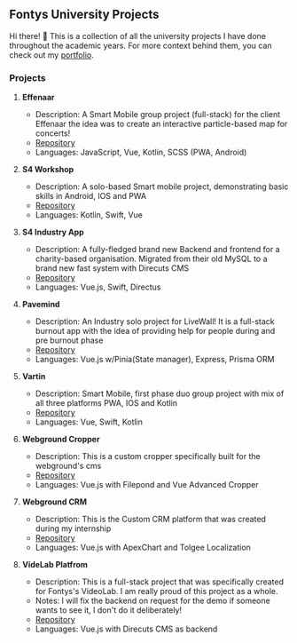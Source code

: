 ## Fontys University Projects

Hi there! 👋 This is a collection of all the university projects I have done throughout the academic years. For more context behind them, you can check out my [portfolio](https://martin-iliev.com).

### Projects

1. **Effenaar**
   - Description: A Smart Mobile group project (full-stack) for the client Effenaar the idea was to create an interactive particle-based map for concerts!
   - [Repository](https://github.com/fontys-university-projects/effenaar)
   - Languages: JavaScript, Vue, Kotlin, SCSS (PWA, Android) 

2. **S4 Workshop**
   - Description: A solo-based Smart mobile project, demonstrating basic skills in Android, IOS and PWA
   - [Repository](https://github.com/fontys-university-projects/s4-workshop)
   - Languages: Kotlin, Swift, Vue

3. **S4 Industry App**
   - Description: A fully-fledged brand new Backend and frontend for a charity-based organisation. Migrated from their old MySQL to a brand new fast system with Direcuts CMS
   - [Repository](https://github.com/fontys-university-projects/s4-industry-app)
   - Languages: Vue.js, Swift, Directus

4. **Pavemind**
   - Description: An Industry solo project for LiveWall! It is a full-stack burnout app with the idea of providing help for people during and pre burnout phase
   - [Repository](https://github.com/fontys-university-projects/pavemind)
   - Languages: Vue.js w/Pinia(State manager), Express, Prisma ORM

5. **Vartin**
   - Description: Smart Mobile, first phase duo group project with mix of all three platforms PWA, IOS and Kotlin
   - [Repository](https://github.com/fontys-university-projects/vartin)
   - Languages: Vue, Swift, Kotlin
6. **Webground Cropper**
   - Description: This is a custom cropper specifically built for the webground's cms
   - [Repository](https://github.com/fontys-university-projects/webground-cropper)
   - Languages: Vue.js with Filepond and Vue Advanced Cropper
6. **Webground CRM**
   - Description: This is the Custom CRM platform that was created during my internship
   - [Repository](https://github.com/fontys-university-projects/wbg-crm)
   - Languages: Vue.js with ApexChart and Tolgee Localization
7. **VideLab Platfrom**
   - Description: This is a full-stack project that was specifically created for Fontys's VideoLab. I am really proud of this project as a whole.
   - Notes: I will fix the backend on request for the demo if someone wants to see it, I don't do it deliberately!
   - [Repository](https://github.com/fontys-university-projects/mna4)
   - Languages: Vue.js with Direcuts CMS as backend
